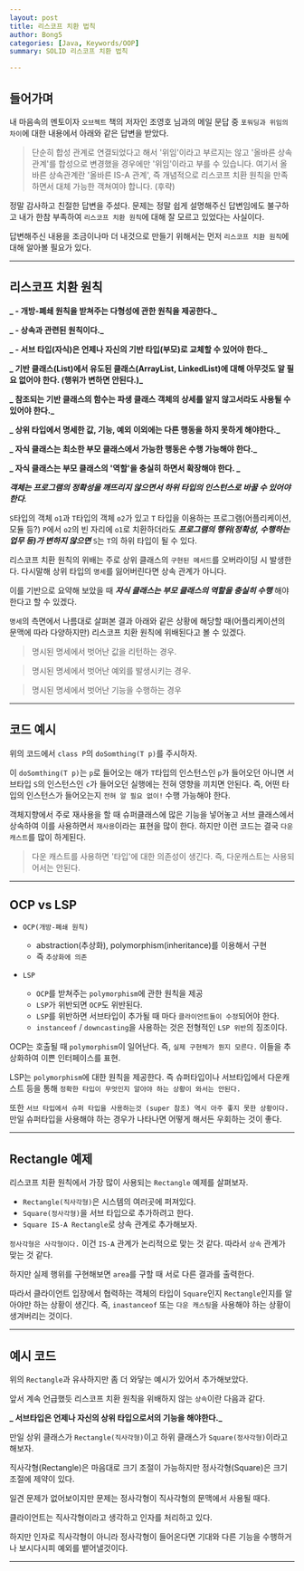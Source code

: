 ```yaml
---
layout: post
title: 리스코프 치환 법칙
author: Bong5
categories: [Java, Keywords/OOP]
summary: SOLID 리스코프 치환 법칙

---
```


## 들어가며

내 마음속의 멘토이자 `오브젝트` 책의 저자인 조영호 님과의 메일 문답 중 `포워딩과 위임의 차이`에 대한 내용에서 아래와 같은 답변을 받았다.

> 단순히 합성 관계로 연결되었다고 해서 '위임'이라고 부르지는 않고 '올바른 상속 관계'를 합성으로 변경했을 경우에만 '위임'이라고 부를 수 있습니다. 여기서 올바른 상속관계란 '올바른 IS-A 관계', 즉 개념적으로 리스코프 치환 원칙을 만족하면서 대체 가능한 객쳐여야 합니다. (후략)

정말 감사하고 친절한 답변을 주셨다. 문제는 정말 쉽게 설명해주신 답변임에도 불구하고 내가 한참 부족하여 `리스코프 치환 원칙`에 대해 잘 모르고 있었다는 사실이다.

답변해주신 내용을 조금이나마 더 내것으로 만들기 위해서는 먼저 `리스코프 치환 원칙`에 대해 알아볼 필요가 있다.

---

## 리스코프 치환 원칙

**_ - 개방-폐쇄 원칙을 받쳐주는 다형성에 관한 원칙을 제공한다._**

**_ - 상속과 관련된 원칙이다._**

**_ - 서브 타입(자식)은 언제나 자신의 기반 타입(부모)로 교체할 수 있어야 한다._**

**_ 기반 클래스(List)에서 유도된 클래스(ArrayList, LinkedList)에 대해 아무것도 알 필요 없어야 한다. (행위가 변하면 안된다.)_**

**_ 참조되는 기반 클래스의 함수는 파생 클래스 객체의 상세를 알지 않고서라도 사용될 수 있어야 한다._**

**_ 상위 타입에서 명세한 값, 기능, 예외 이외에는 다른 행동을 하지 못하게 해야한다._**

**_ 자식 클래스는 최소한 부모 클래스에서 가능한 행동은 수행 가능해야 한다._**

**_ 자식 클래스는 부모 클래스의 '역할'을 충실히 하면서 확장해야 한다. _**

**_객체는 프로그램의 정확성을 깨뜨리지 않으면서 하위 타입의 인스턴스로 바꿀 수 있어야 한다._**

`S`타입의 객체 `o1`과 `T`타입의 객체 `o2`가 있고 `T` 타입을 이용하는 프로그램(어플리케이션, 모듈 등?) `P`에서 `o2`의 빈 자리에 `o1`로 치환하더라도 **_프로그램의 행위(정확성, 수행하는 업무 등)가 변하지 않으면_** `S`는 `T`의 하위 타입이 될 수 있다.

리스코프 치환 원칙의 위배는 주로 상위 클래스의 `구현된 메서드`를 오버라이딩 시 발생한다. 다시말해 상위 타입의 `명세`를 잃어버린다면 상속 관계가 아니다.

이를 기반으로 요약해 보았을 때 **_자식 클래스는 부모 클래스의 역할을 충실히 수행_** 해야 한다고 할 수 있겠다.

`명세`의 측면에서 나름대로 살펴본 결과 아래와 같은 상황에 해당할 때(어플리케이션의 문맥에 따라 다양하지만) 리스코프 치환 원칙에 위배된다고 볼 수 있겠다.

> 명시된 명세에서 벗어난 값을 리턴하는 경우.

> 명시된 명세에서 벗어난 예외를 발생시키는 경우.

> 명시된 명세에서 벗어난 기능을 수행하는 경우

---

## 코드 예시

<script src="https://gist.github.com/BongHoLee/96ffae0b020d7717e4b5d95beaea07cd.js"></script>

위의 코드에서 `class P`의 `doSomthing(T p)`를 주시하자.

이 `doSomthing(T p)`는 `p`로 들어오는 애가 `T`타입의 인스턴스인 `p`가 들어오던 아니면 서브타입 `S`의 인스턴스인 `c`가 들어오던 실행에는 전혀 영향을 끼치면 안된다. 즉, 어떤 타입의 인스턴스가 들어오는지 `전혀 알 필요 없이!` 수행 가능해야 한다.

객체지향에서 주로 재사용을 할 때 슈퍼클래스에 많은 기능을 넣어놓고 서브 클래스에서 상속하여 이를 사용하면서 `재사용`이라는 표현을 많이 한다. 하지만 이런 코드는 결국 `다운 캐스트`를 많이 하게된다.

> 다운 캐스트를 사용하면 '타입'에 대한 의존성이 생긴다. 즉, 다운캐스트는 사용되어서는 안된다.

---

## OCP vs LSP

- `OCP(개방-폐쇄 원칙)`
  - abstraction(추상화), polymorphism(inheritance)를 이용해서 구현
  - 즉 `추상화에 의존`

- `LSP`
  - `OCP`를 받쳐주는 `polymorphism`에 관한 원칙을 제공
  - `LSP`가 위반되면 `OCP`도 위반된다.
  - `LSP`를 위반하면 서브타입이 추가될 때 마다 `클라이언트들이 수정`되어야 한다.
  - `instanceof` / `downcasting`을 사용하는 것은 전형적인 `LSP 위반`의 징조이다.

OCP는 호출될 때 `polymorphism`이 일어난다. 즉, `실제 구현체가 뭔지 모른다.` 이들을 추상화하여 이쁜 인터페이스를 표현.

LSP는 `polymorphism`에 대한 원칙을 제공한다. 즉 슈퍼타입이나 서브타입에서 다운캐스트 등을 통해 `정확한 타입이 무엇인지 알아야 하는 상황이 와서는 안된다.`

또한 `서브 타입에서 슈퍼 타입을 사용하는것 (super 참조) 역시 아주 좋지 못한 상황이다.` 만일 슈퍼타입을 사용해야 하는 경우가 나타나면 어떻게 해서든 우회하는 것이 좋다.

---

## Rectangle 예제

리스코프 치환 원칙에서 가장 많이 사용되는 `Rectangle` 예제를 살펴보자.

<script src="https://gist.github.com/BongHoLee/3af569d7e82ce42f4f6c9ab7946c48fd.js"></script>

- `Rectangle(직사각형)`은 시스템의 여러곳에 퍼져있다.
- `Square(정사각형)`을 서브 타입으로 추가하려고 한다.
- `Square IS-A Rectangle`로 상속 관계로 추가해보자.

<script src="https://gist.github.com/BongHoLee/d2d833e923bd1749d9770ddc01ef67a9.js"></script>

`정사각형은 사각형이다.` 이건 `IS-A` 관계가 논리적으로 맞는 것 같다. 따라서 `상속` 관계가 맞는 것 같다.

하지만 실제 행위를 구현해보면 `area`를 구할 때 서로 다른 결과를 출력한다.

따라서 클라이언트 입장에서 협력하는 객체의 타입이 `Square`인지 `Rectangle`인지를 알아야만 하는 상황이 생긴다. 즉, `inastanceof` 또는 `다운 캐스팅`을 사용해야 하는 상황이 생겨버리는 것이다.

---

## 예시 코드

위의 `Rectangle`과 유사하지만 좀 더 와닿는 예시가 있어서 추가해보았다.

앞서 계속 언급했듯 리스코프 치환 원칙을 위배하지 않는 `상속`이란 다음과 같다.

**_ 서브타입은 언제나 자신의 상위 타입으로서의 기능을 해야한다._**

만일 상위 클래스가 `Rectangle(직사각형)`이고 하위 클래스가 `Square(정사각형)`이라고 해보자.

<script src="https://gist.github.com/BongHoLee/0c2943a52b83386f86e6461599c83648.js"></script>

직사각형(Rectangle)은 마음대로 크기 조절이 가능하지만 정사각형(Square)은 크기 조절에 제약이 있다.

일견 문제가 없어보이지만 문제는 정사각형이 직사각형의 문맥에서 사용될 때다.

<script src="https://gist.github.com/BongHoLee/5cc4903a268a3ec1f4ef46632aa7207d.js"></script>

클라이언트는 직사각형이라고 생각하고 인자를 처리하고 있다.

하지만 인자로 직사각형이 아니라 정사각형이 들어온다면 기대와 다른 기능을 수행하거나 보시다시피 예외를 뱉어낼것이다.

---
